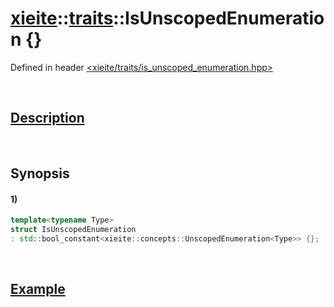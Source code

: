 # [xieite](../../xieite.md)\:\:[traits](../../traits.md)\:\:IsUnscopedEnumeration \{\}
Defined in header [<xieite/traits/is_unscoped_enumeration.hpp>](../../../include/xieite/traits/is_unscoped_enumeration.hpp)

&nbsp;

## [Description](../concepts/unscoped_enumeration.md#Description)

&nbsp;

## Synopsis
#### 1)
```cpp
template<typename Type>
struct IsUnscopedEnumeration
: std::bool_constant<xieite::concepts::UnscopedEnumeration<Type>> {};
```

&nbsp;

## [Example](../concepts/unscoped_enumeration.md#Example)
